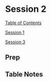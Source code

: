 # Session 2

[Table of Contents](../README.md)

[Session 1](./Session1.md)

[Session 3](./Session3.md)

## Prep



## Table Notes


